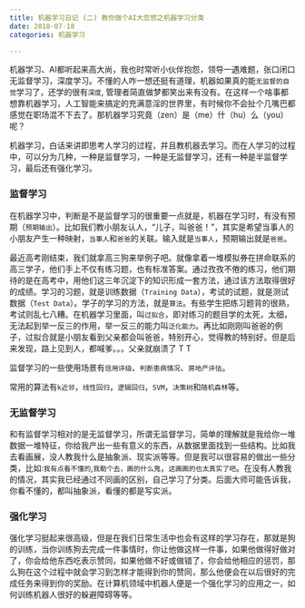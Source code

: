 ```yaml
---
title: 机器学习日记 (二) 教你做个AI大忽悠之机器学习分类
date: 2018-07-18
categories: 机器学习

---
```


机器学习、AI都听起来高大尚，我也时常听小伙伴抱怨，领导一遇难题，张口闭口无监督学习，深度学习。不懂的人咋一想还挺有道理，机器如果真的能`无监督的自觉`学习了，还学的很有`深度`, 管理者简直做梦都笑出来有没有。在这样一个啥事都想靠机器学习，人工智能来搞定的充满意淫的世界里，有时候你不会扯个几嘴巴都感觉在职场混不下去了。那机器学习究竟（zen）是（me）什（hu）么（you）呢？

<!--more-->

机器学习，白话来讲即思考人学习的过程，并且教机器去学习。而在人学习的过程中，可以分为几种，一种是监督学习，一种是无监督学习，还有一种是半监督学习，最后还有强化学习。

### 监督学习
在机器学习中，判断是不是监督学习的很重要一点就是，机器在学习时，有没有预期（`预期输出`）。比如我们教小朋友认人，“儿子，叫爸爸！”，其实是希望当事人的小朋友产生一种映射，`当事人`和`爸爸`的关联。输入就是`当事人`，预期输出就是`爸爸`。

最近高考刚结束，我们就拿高三狗来举例子吧。就像拿着一堆模拟券在拼命联系的高三学子，他们手上不仅有练习题，也有标准答案。通过孜孜不倦的练习，他们期待的是在高考中，用他们这三年沉淀下的知识形成一套方法，通过该方法取得很好的成绩。学习的习题，就是训练数据（`Training Data`），考试的试题，就是测试数据（`Test Data`）。学子的学习的方法，就是`算法`。有些学生把练习题背的很熟，考试则乱七八糟。在机器学习里面，叫`过拟合`，即对练习的题目学的太死，太细，无法起到举一反三的作用，举一反三的能力叫`泛化能力`。再比如刚刚叫爸爸的例子，过拟合就是小朋友看到父亲都会叫爸爸，特别开心，觉得教的特别好。但是后来发现，路上见到人，都喊爹。。。父亲就崩溃了 T T

监督学习的一些使用场景有`信用评级`、`判断患病情况`、`房地产评估`。

常用的算法有`k近邻`，`线性回归`，`逻辑回归`，`SVM`，`决策树`和`随机森林`等。

### 无监督学习

和有监督学习相对的是无监督学习，所谓无监督学习，简单的理解就是我给你一堆数据一堆特征，你给我产出一些有意义的东西，从数据里面找到一些结构。比如我去看画展，没人教我什么是抽象派、现实派等等。但是我可以很容易的做出一些分类，比如:`我有点看不懂的`,`我勒个去，画的什么鬼`，`这画画的也太真实了吧`。在没有人教我的情况，其实我已经通过不同画的区别，自己学习了分类。后面大师可能告诉我，你看不懂的，都叫抽象派，看懂的都是写实派。


### 强化学习

强化学习挺起来很高级，但是在我们日常生活中也会有这样的学习存在，那就是狗的训练，当你训练狗去完成一件事情时，你让他做这样一件事，如果他做得好做对了，你会给他东西吃表示赞同，如果他做不好或做错了，你会给他相应的惩罚，那么狗在这个过程中就会学习到怎样才能得到你的赞同，那么他便会在以后很好的完成任务来得到你的奖励。在计算机领域中机器人便是一个强化学习的应用之一，如何训练机器人很好的躲避障碍等等。
